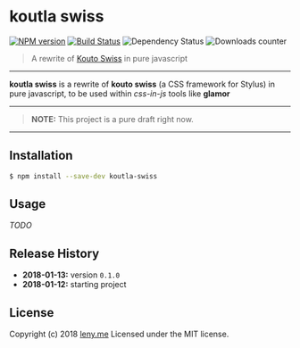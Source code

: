 # koutla swiss

[![NPM version](https://badge.fury.io/js/koutla-swiss.svg)](http://badge.fury.io/js/koutla-swiss) [![Build Status](http://img.shields.io/travis/leny/koutla-swiss.svg)](https://travis-ci.org/leny/koutla-swiss) ![Dependency Status](https://david-dm.org/leny/koutla-swiss.svg) ![Downloads counter](http://img.shields.io/npm/dm/koutla-swiss.svg)

> A rewrite of [Kouto Swiss](https://kouto-swiss.io) in pure javascript

* * *

**koutla swiss** is a rewrite of **kouto swiss** (a CSS framework for Stylus) in pure javascript, to be used within _css-in-js_ tools like **glamor**

* * *

> **NOTE:** This project is a pure draft right now.

* * *

## Installation

```bash
$ npm install --save-dev koutla-swiss
```

## Usage

_TODO_

## Release History

* **2018-01-13:** version `0.1.0`
* **2018-01-12:** starting project

## License

Copyright (c) 2018 [leny.me](http://leny.me)
Licensed under the MIT license.
